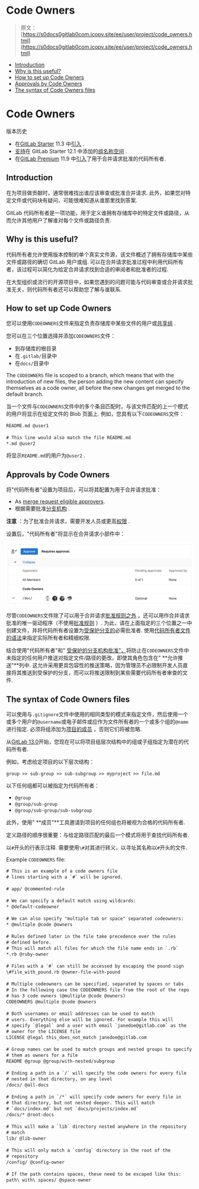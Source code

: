 # Code Owners

> 原文：[https://s0docs0gitlab0com.icopy.site/ee/user/project/code_owners.html](https://s0docs0gitlab0com.icopy.site/ee/user/project/code_owners.html)

*   [Introduction](#introduction)
*   [Why is this useful?](#why-is-this-useful)
*   [How to set up Code Owners](#how-to-set-up-code-owners)
*   [Approvals by Code Owners](#approvals-by-code-owners)
*   [The syntax of Code Owners files](#the-syntax-of-code-owners-files)

# Code Owners[](#code-owners-starter "Permalink")

版本历史

*   在[GitLab Starter](https://about.gitlab.com/pricing/) 11.3 中[引入](https://gitlab.com/gitlab-org/gitlab/-/merge_requests/6916) .
*   [支持](https://gitlab.com/gitlab-org/gitlab-foss/-/issues/53182)在 GitLab Starter 12.1 中添加的[组名称空间](https://gitlab.com/gitlab-org/gitlab-foss/-/issues/53182) .
*   在[GitLab Premium](https://about.gitlab.com/pricing/) 11.9 中[引入](https://gitlab.com/gitlab-org/gitlab/-/issues/4418)了用于合并请求批准的代码所有者.

## Introduction[](#introduction "Permalink")

在为项目做贡献时，通常很难找出谁应该审查或批准合并请求. 此外，如果您对特定文件或代码块有疑问，可能很难知道从谁那里找到答案.

GitLab 代码所有者是一项功能，用于定义谁拥有存储库中的特定文件或路径，从而允许其他用户了解谁对每个文件或路径负责.

## Why is this useful?[](#why-is-this-useful "Permalink")

代码所有者允许使用版本控制的单个真实文件源，该文件概述了拥有存储库中某些文件或路径的确切 GitLab 用户或组. 可以在合并请求批准过程中利用代码所有者，该过程可以简化为给定合并请求找到合适的审阅者和批准者的过程.

在大型组织或流行的开源项目中，如果您遇到的问题可能与代码审查或合并请求批准无关，则代码所有者还可以帮助您了解与谁联系.

## How to set up Code Owners[](#how-to-set-up-code-owners "Permalink")

您可以使用`CODEOWNERS`文件来指定负责存储库中某些文件的用户或[共享组](members/share_project_with_groups.html) .

您可以在三个位置选择并添加`CODEOWNERS`文件：

*   到存储库的根目录
*   在`.gitlab/`目录中
*   在`docs/`目录中

The `CODEOWNERS` file is scoped to a branch, which means that with the introduction of new files, the person adding the new content can specify themselves as a code owner, all before the new changes get merged to the default branch.

当一个文件与`CODEOWNERS`文件中的多个条目匹配时，与该文件匹配的上一个模式的用户将显示在给定文件的 Blob 页面上. 例如，您具有以下`CODEOWNERS`文件：

```
README.md @user1

# This line would also match the file README.md
*.md @user2 
```

将显示`README.md`的用户为`@user2` .

## Approvals by Code Owners[](#approvals-by-code-owners "Permalink")

将"代码所有者"设置为项目后，可以将其配置为用于合并请求批准：

*   As [merge request eligible approvers](merge_requests/merge_request_approvals.html#code-owners-as-eligible-approvers).
*   根据需要批准[分支机构](protected_branches.html#protected-branches-approval-by-code-owners-premium) .

**注意** ：为了批准合并请求，需要开发人员或更高[权限](../permissions.html) .

设置后，"代码所有者"将显示在合并请求小部件中：

[![MR widget - Code Owners](img/6deba2d9890a294d17564cce39fcbaef.png)](img/code_owners_mr_widget_v12_4.png)

尽管`CODEOWNERS`文件除了可以用于合并请求[批准规则之外](merge_requests/merge_request_approvals.html#approval-rules) ，还可以用作合并请求批准的唯一驱动程序（不使用[批准规则](merge_requests/merge_request_approvals.html#approval-rules) ）. 为此，请在上面指定的三个位置之一中创建文件，并将代码所有者设置为[受保护分支的](protected_branches.html#protected-branches-approval-by-code-owners-premium)必需批准者. 使用[代码所有者文件的语法](code_owners.html#the-syntax-of-code-owners-files)来指定实际所有者和精细权限.

结合使用"代码所有者"和" [受保护的分支机构批准"，](protected_branches.html#protected-branches-approval-by-code-owners-premium)将防止在`CODEOWNERS`文件中未指定的任何用户推送对指定文件/路径的更改，即使其角色包含在" **允许推送"**列中. 这允许采用更具包容性的推送策略，因为管理员不必限制开发人员直接将其推送到受保护的分支，而可以将推送限制到某些需要代码所有者审查的文件.

## The syntax of Code Owners files[](#the-syntax-of-code-owners-files "Permalink")

可以使用与`.gitignore`文件中使用的相同类型的模式来指定文件，然后使用一个或多个用户的`@username`或电子邮件或应作为文件所有者的一个或多个组的`@name`进行指定. 必须将组添加为[项目的成员](members/index.html) ，否则它们将被忽略.

从[GitLab 13.0](https://gitlab.com/gitlab-org/gitlab/-/issues/32432)开始，您现在可以将项目组层次结构中的组或子组指定为潜在的代码所有者.

例如，考虑给定项目的以下层次结构：

```
group >> sub-group >> sub-subgroup >> myproject >> file.md 
```

以下任何组都可以被指定为代码所有者：

*   `@group`
*   `@group/sub-group`
*   `@group/sub-group/sub-subgroup`

此外，使用" **成员"**工具邀请到项目的任何组也将被视为合格的代码所有者.

定义路径的顺序很重要：与给定路径匹配的最后一个模式将用于查找代码所有者.

以`#`开头的行表示注释. 需要使用`\#`对其进行转义，以寻址其名称以`#`开头的文件.

Example `CODEOWNERS` file:

```
# This is an example of a code owners file
# lines starting with a `#` will be ignored.

# app/ @commented-rule

# We can specify a default match using wildcards:
* @default-codeowner

# We can also specify "multiple tab or space" separated codeowners:
* @multiple @code @owners

# Rules defined later in the file take precedence over the rules
# defined before.
# This will match all files for which the file name ends in `.rb`
*.rb @ruby-owner

# Files with a `#` can still be accessed by escaping the pound sign
\#file_with_pound.rb @owner-file-with-pound

# Multiple codeowners can be specified, separated by spaces or tabs
# In the following case the CODEOWNERS file from the root of the repo
# has 3 code owners (@multiple @code @owners)
CODEOWNERS @multiple @code @owners

# Both usernames or email addresses can be used to match
# users. Everything else will be ignored. For example this will
# specify `@legal` and a user with email `janedoe@gitlab.com` as the
# owner for the LICENSE file
LICENSE @legal this_does_not_match janedoe@gitlab.com

# Group names can be used to match groups and nested groups to specify
# them as owners for a file
README @group @group/with-nested/subgroup

# Ending a path in a `/` will specify the code owners for every file
# nested in that directory, on any level
/docs/ @all-docs

# Ending a path in `/*` will specify code owners for every file in
# that directory, but not nested deeper. This will match
# `docs/index.md` but not `docs/projects/index.md`
/docs/* @root-docs

# This will make a `lib` directory nested anywhere in the repository
# match
lib/ @lib-owner

# This will only match a `config` directory in the root of the
# repository
/config/ @config-owner

# If the path contains spaces, these need to be escaped like this:
path\ with\ spaces/ @space-owner 
```